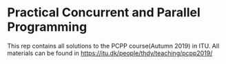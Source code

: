 # Practical Concurrent and Parallel Programming
This rep contains all solutions to the PCPP course(Autumn 2019) in ITU.
All materials can be found in https://itu.dk/people/thdy/teaching/pcpp2019/
